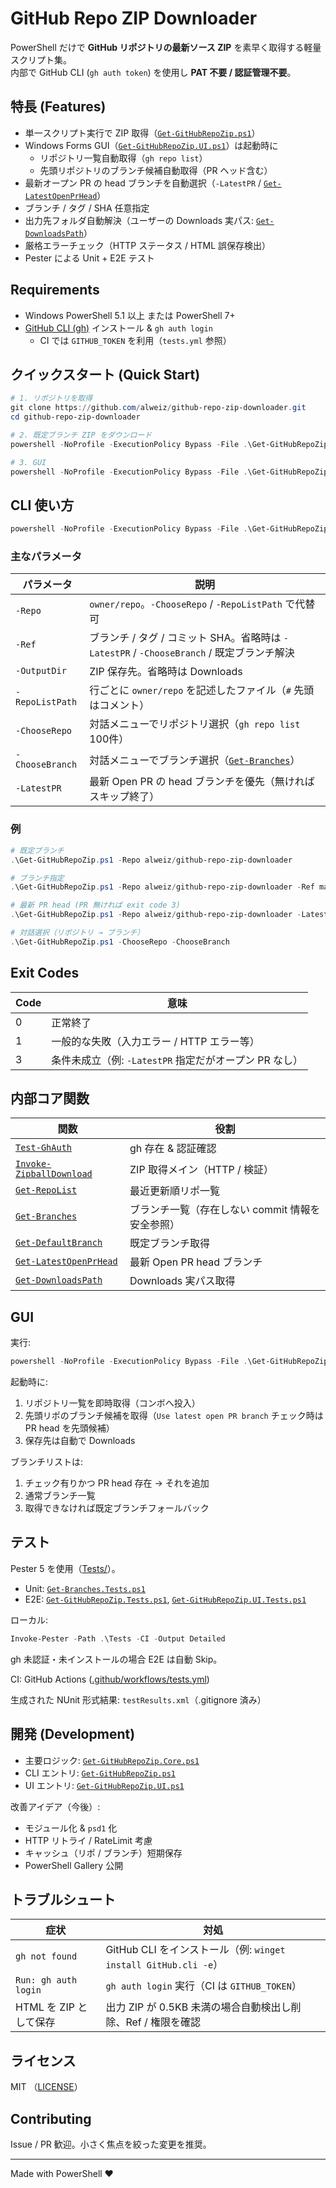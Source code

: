 # GitHub Repo ZIP Downloader

PowerShell だけで **GitHub リポジトリの最新ソース ZIP** を素早く取得する軽量スクリプト集。  
内部で GitHub CLI (`gh auth token`) を使用し **PAT 不要 / 認証管理不要**。

## 特長 (Features)
- 単一スクリプト実行で ZIP 取得（[`Get-GitHubRepoZip.ps1`](Get-GitHubRepoZip.ps1)）
- Windows Forms GUI（[`Get-GitHubRepoZip.UI.ps1`](Get-GitHubRepoZip.UI.ps1)）は起動時に
  - リポジトリ一覧自動取得（`gh repo list`）
  - 先頭リポジトリのブランチ候補自動取得（PR ヘッド含む）
- 最新オープン PR の head ブランチを自動選択（`-LatestPR` / [`Get-LatestOpenPrHead`](Get-GitHubRepoZip.Core.ps1)）
- ブランチ / タグ / SHA 任意指定
- 出力先フォルダ自動解決（ユーザーの Downloads 実パス: [`Get-DownloadsPath`](Get-GitHubRepoZip.Core.ps1)）
- 厳格エラーチェック（HTTP ステータス / HTML 誤保存検出）
- Pester による Unit + E2E テスト

## Requirements
- Windows PowerShell 5.1 以上 または PowerShell 7+
- [GitHub CLI (gh)](https://cli.github.com/) インストール & `gh auth login`
  - CI では `GITHUB_TOKEN` を利用（`tests.yml` 参照）

## クイックスタート (Quick Start)
```powershell
# 1. リポジトリを取得
git clone https://github.com/alweiz/github-repo-zip-downloader.git
cd github-repo-zip-downloader

# 2. 既定ブランチ ZIP をダウンロード
powershell -NoProfile -ExecutionPolicy Bypass -File .\Get-GitHubRepoZip.ps1 alweiz/github-repo-zip-downloader

# 3. GUI
powershell -NoProfile -ExecutionPolicy Bypass -File .\Get-GitHubRepoZip.UI.ps1
```

## CLI 使い方
```powershell
powershell -NoProfile -ExecutionPolicy Bypass -File .\Get-GitHubRepoZip.ps1 -Repo owner/repo [-Ref branch|tag|sha] [-OutputDir path] [-LatestPR] [-ChooseRepo] [-ChooseBranch] [-RepoListPath file]
```

### 主なパラメータ
| パラメータ | 説明 |
|-----------|------|
| `-Repo` | `owner/repo`。`-ChooseRepo` / `-RepoListPath` で代替可 |
| `-Ref` | ブランチ / タグ / コミット SHA。省略時は `-LatestPR` / `-ChooseBranch` / 既定ブランチ解決 |
| `-OutputDir` | ZIP 保存先。省略時は Downloads |
| `-RepoListPath` | 行ごとに `owner/repo` を記述したファイル（`#` 先頭はコメント） |
| `-ChooseRepo` | 対話メニューでリポジトリ選択（`gh repo list` 100件） |
| `-ChooseBranch` | 対話メニューでブランチ選択（[`Get-Branches`](Get-GitHubRepoZip.Core.ps1)） |
| `-LatestPR` | 最新 Open PR の head ブランチを優先（無ければスキップ終了） |

### 例
```powershell
# 既定ブランチ
.\Get-GitHubRepoZip.ps1 -Repo alweiz/github-repo-zip-downloader

# ブランチ指定
.\Get-GitHubRepoZip.ps1 -Repo alweiz/github-repo-zip-downloader -Ref main -OutputDir D:\Downloads

# 最新 PR head (PR 無ければ exit code 3)
.\Get-GitHubRepoZip.ps1 -Repo alweiz/github-repo-zip-downloader -LatestPR

# 対話選択（リポジトリ → ブランチ）
.\Get-GitHubRepoZip.ps1 -ChooseRepo -ChooseBranch
```

## Exit Codes
| Code | 意味 |
|------|------|
| 0 | 正常終了 |
| 1 | 一般的な失敗（入力エラー / HTTP エラー等） |
| 3 | 条件未成立（例: `-LatestPR` 指定だがオープン PR なし） |

## 内部コア関数
| 関数 | 役割 |
|------|------|
| [`Test-GhAuth`](Get-GitHubRepoZip.Core.ps1) | gh 存在 & 認証確認 |
| [`Invoke-ZipballDownload`](Get-GitHubRepoZip.Core.ps1) | ZIP 取得メイン（HTTP / 検証） |
| [`Get-RepoList`](Get-GitHubRepoZip.Core.ps1) | 最近更新順リポ一覧 |
| [`Get-Branches`](Get-GitHubRepoZip.Core.ps1) | ブランチ一覧（存在しない commit 情報を安全参照） |
| [`Get-DefaultBranch`](Get-GitHubRepoZip.Core.ps1) | 既定ブランチ取得 |
| [`Get-LatestOpenPrHead`](Get-GitHubRepoZip.Core.ps1) | 最新 Open PR head ブランチ |
| [`Get-DownloadsPath`](Get-GitHubRepoZip.Core.ps1) | Downloads 実パス取得 |

## GUI
実行:
```powershell
powershell -NoProfile -ExecutionPolicy Bypass -File .\Get-GitHubRepoZip.UI.ps1
```
起動時に:
1. リポジトリ一覧を即時取得（コンボへ投入）
2. 先頭リポのブランチ候補を取得（`Use latest open PR branch` チェック時は PR head を先頭候補）
3. 保存先は自動で Downloads

ブランチリストは:
1. チェック有りかつ PR head 存在 → それを追加
2. 通常ブランチ一覧
3. 取得できなければ既定ブランチフォールバック

## テスト
Pester 5 を使用（[Tests/](Tests/)）。
- Unit: [`Get-Branches.Tests.ps1`](Tests/Get-Branches.Tests.ps1)
- E2E: [`Get-GitHubRepoZip.Tests.ps1`](Tests/Get-GitHubRepoZip.Tests.ps1), [`Get-GitHubRepoZip.UI.Tests.ps1`](Tests/Get-GitHubRepoZip.UI.Tests.ps1)

ローカル:
```powershell
Invoke-Pester -Path .\Tests -CI -Output Detailed
```

gh 未認証・未インストールの場合 E2E は自動 Skip。

CI: GitHub Actions ([.github/workflows/tests.yml](.github/workflows/tests.yml))

生成された NUnit 形式結果: `testResults.xml`（.gitignore 済み）

## 開発 (Development)
- 主要ロジック: [`Get-GitHubRepoZip.Core.ps1`](Get-GitHubRepoZip.Core.ps1)
- CLI エントリ: [`Get-GitHubRepoZip.ps1`](Get-GitHubRepoZip.ps1)
- UI エントリ: [`Get-GitHubRepoZip.UI.ps1`](Get-GitHubRepoZip.UI.ps1)

改善アイデア（今後）:
- モジュール化 & `psd1` 化
- HTTP リトライ / RateLimit 考慮
- キャッシュ（リポ / ブランチ）短期保存
- PowerShell Gallery 公開

## トラブルシュート
| 症状 | 対処 |
|------|------|
| `gh not found` | GitHub CLI をインストール（例: `winget install GitHub.cli -e`） |
| `Run: gh auth login` | `gh auth login` 実行（CI は `GITHUB_TOKEN`） |
| HTML を ZIP として保存 | 出力 ZIP が 0.5KB 未満の場合自動検出し削除、Ref / 権限を確認 |

## ライセンス
MIT （[LICENSE](LICENSE)）

## Contributing
Issue / PR 歓迎。小さく焦点を絞った変更を推奨。

---
Made with PowerShell ❤️